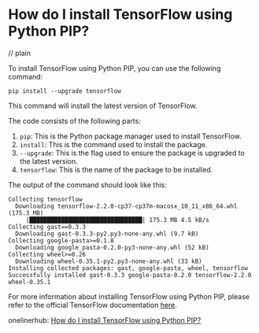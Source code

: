 # How do I install TensorFlow using Python PIP?
// plain

To install TensorFlow using Python PIP, you can use the following command:

```
pip install --upgrade tensorflow
```

This command will install the latest version of TensorFlow.

The code consists of the following parts:

1. `pip`: This is the Python package manager used to install TensorFlow.
2. `install`: This is the command used to install the package.
3. `--upgrade`: This is the flag used to ensure the package is upgraded to the latest version.
4. `tensorflow`: This is the name of the package to be installed.

The output of the command should look like this:

```
Collecting tensorflow
  Downloading tensorflow-2.2.0-cp37-cp37m-macosx_10_11_x86_64.whl (175.3 MB)
     |████████████████████████████████| 175.3 MB 4.5 kB/s
Collecting gast==0.3.3
  Downloading gast-0.3.3-py2.py3-none-any.whl (9.7 kB)
Collecting google-pasta>=0.1.8
  Downloading google_pasta-0.2.0-py3-none-any.whl (52 kB)
Collecting wheel>=0.26
  Downloading wheel-0.35.1-py2.py3-none-any.whl (33 kB)
Installing collected packages: gast, google-pasta, wheel, tensorflow
Successfully installed gast-0.3.3 google-pasta-0.2.0 tensorflow-2.2.0 wheel-0.35.1
```

For more information about installing TensorFlow using Python PIP, please refer to the official TensorFlow documentation [here](https://www.tensorflow.org/install/pip).

onelinerhub: [How do I install TensorFlow using Python PIP?](https://onelinerhub.com/python-tensorflow/how-do-i-install-tensorflow-using-python-pip)